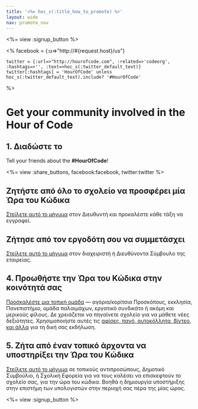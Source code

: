 ```yaml
---
title: '<%= hoc_s(:title_how_to_promote) %>'
layout: wide
nav: promote_nav
---
```

<%= view :signup_button %>

<%
    facebook = {:u=>"http://#{request.host}/us"}

    twitter = {:url=>"http://hourofcode.com", :related=>'codeorg', :hashtags=>'', :text=>hoc_s(:twitter_default_text)}
    twitter[:hashtags] = 'HourOfCode' unless hoc_s(:twitter_default_text).include? '#HourOfCode'
%>

# Get your community involved in the Hour of Code

## 1. Διαδώστε το

Tell your friends about the **#HourOfCode**!

<%= view :share_buttons, facebook:facebook, twitter:twitter %>

## Ζητήστε από όλο το σχολείο να προσφέρει μία Ώρα του Κώδικα

[Στείλετε αυτό το μήνυμα](<%= resolve_url('/promote/resources#sample-emails') %>) στον Διευθυντή και προκαλέστε κάθε τάξη να εγγραφεί.

## Ζήτησε από τον εργοδότη σου να συμμετάσχει

[Στείλετε αυτό το μήνυμα](<%= resolve_url('/promote/resources#sample-emails') %>) στον διαχειριστή ή Διευθύνοντα Σύμβουλο της εταιρείας.

## 4. Προωθήστε την Ώρα του Κώδικα στην κοινότητά σας

[Προσκαλέστε μια τοπική ομάδα](<%= resolve_url('/promote/resources#sample-emails') %>) — αγόρια/κορίτσια Προσκόπους, εκκλησία, Πανεπιστήμιο, ομάδα παλαιμάχων, εργατικό συνδικάτο ή ακόμη και μερικούς φίλους. Δε χρειάζεται να πηγαίνετε σχολείο για να μάθετε νέες δεξιότητες. Χρησιμοποιήστε αυτές τις [αφίσες, πανό, αυτοκόλλητα, βίντεο, και άλλα](<%= resolve_url('/promote/resources') %>) για τη δική σας εκδήλωση.

## 5. Ζήτα από έναν τοπικό άρχοντα να υποστηρίξει την Ώρα του Κώδικα

[Στείλετε αυτό το μήνυμα](<%= resolve_url('/promote/resources#sample-emails') %>) σε τοπικούς αντιπροσώπους, Δημοτικό Συμβούλιο, ή Σχολική Εφορεία για να τους καλέσει να επισκεφτούν το σχολείο σας, για την ώρα του κώδικα. Βοηθά η δημιουργία υποστήριξης στην επιστήμη των υπολογιστών στην περιοχή σας πέρα της μίας ώρας.

<%= view :signup_button %>